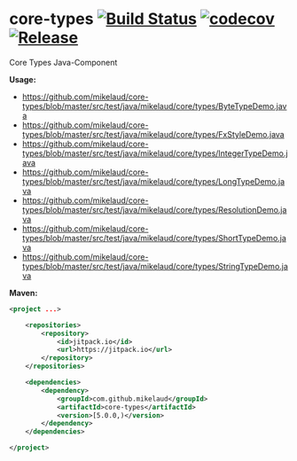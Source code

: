 # core-types [![Build Status](https://travis-ci.org/mikelaud/core-types.svg?branch=master)](https://travis-ci.org/mikelaud/core-types) [![codecov](https://codecov.io/gh/mikelaud/core-types/branch/master/graph/badge.svg)](https://codecov.io/gh/mikelaud/core-types) [![Release](https://jitpack.io/v/mikelaud/core-types.svg)](https://jitpack.io/#mikelaud/core-types)

Core Types Java-Component

**Usage:**
- https://github.com/mikelaud/core-types/blob/master/src/test/java/mikelaud/core/types/ByteTypeDemo.java
- https://github.com/mikelaud/core-types/blob/master/src/test/java/mikelaud/core/types/FxStyleDemo.java
- https://github.com/mikelaud/core-types/blob/master/src/test/java/mikelaud/core/types/IntegerTypeDemo.java
- https://github.com/mikelaud/core-types/blob/master/src/test/java/mikelaud/core/types/LongTypeDemo.java
- https://github.com/mikelaud/core-types/blob/master/src/test/java/mikelaud/core/types/ResolutionDemo.java
- https://github.com/mikelaud/core-types/blob/master/src/test/java/mikelaud/core/types/ShortTypeDemo.java
- https://github.com/mikelaud/core-types/blob/master/src/test/java/mikelaud/core/types/StringTypeDemo.java

**Maven:**
```XML
<project ...>

	<repositories>
		<repository>
			<id>jitpack.io</id>
			<url>https://jitpack.io</url>
		</repository>
	</repositories>

	<dependencies>
		<dependency>
			<groupId>com.github.mikelaud</groupId>
			<artifactId>core-types</artifactId>
			<version>[5.0.0,)</version>
		</dependency>
	</dependencies>

</project>
```
